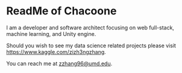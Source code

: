 # ReadMe of Chacoone


<!---
Chacoon3/Chacoon3 is a ✨ special ✨ repository because its `README.md` (this file) appears on your GitHub profile.
You can click the Preview link to take a look at your changes.
--->

I am a developer and software architect focusing on web full-stack, machine learning, and Unity engine. 

Should you wish to see my data science related projects please visit https://www.kaggle.com/zizh3ngzhang.

You can reach me at zzhang96@umd.edu.
